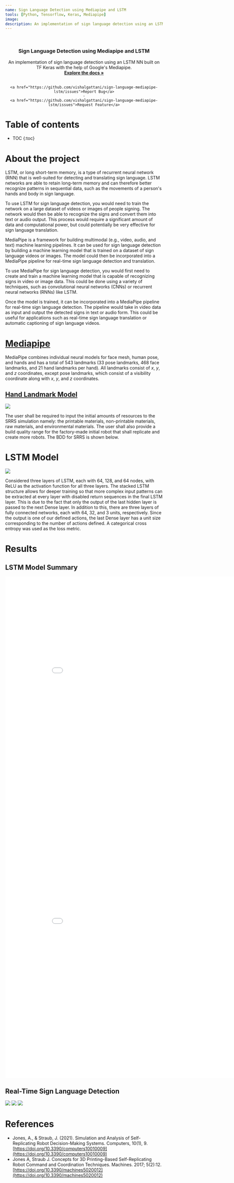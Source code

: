 ```yaml
---
name: Sign Language Detection using Mediapipe and LSTM
tools: [Python, Tensorflow, Keras, Mediapipe]
image:
description: An implementation of sign language detection using an LSTM NN built on TF Keras and Mediapipe.
---
```


<!-- ![srrs_compressed_cropped](https://user-images.githubusercontent.com/24211929/170116184-5f5ef498-213a-4ac2-b7c5-38e7c6b45394.gif)
 -->

<!-- PROJECT LOGO -->
<br />
<div align="center">


<h3 align="center">Sign Language Detection using Mediapipe and LSTM</h3>

  <p align="center">
    An implementation of sign language detection using an LSTM NN built on TF Keras with the help of Google's Mediapipe.
    <br />
    <a href="https://github.com/vishalgattani/sign-language-mediapipe-lstm"><strong>Explore the docs »</strong></a>
    <br />
    <br />

    <a href="https://github.com/vishalgattani/sign-language-mediapipe-lstm/issues">Report Bug</a>
    ·
    <a href="https://github.com/vishalgattani/sign-language-mediapipe-lstm/issues">Request Feature</a>
  </p>
</div>

# Table of contents

* TOC
{:toc}

# About the project

LSTM, or long short-term memory, is a type of recurrent neural network (RNN) that is well-suited for detecting and translating sign language. LSTM networks are able to retain long-term memory and can therefore better recognize patterns in sequential data, such as the movements of a person's hands and body in sign language.

To use LSTM for sign language detection, you would need to train the network on a large dataset of videos or images of people signing. The network would then be able to recognize the signs and convert them into text or audio output. This process would require a significant amount of data and computational power, but could potentially be very effective for sign language translation.

MediaPipe is a framework for building multimodal (e.g., video, audio, and text) machine learning pipelines. It can be used for sign language detection by building a machine learning model that is trained on a dataset of sign language videos or images. The model could then be incorporated into a MediaPipe pipeline for real-time sign language detection and translation.

To use MediaPipe for sign language detection, you would first need to create and train a machine learning model that is capable of recognizing signs in video or image data. This could be done using a variety of techniques, such as convolutional neural networks (CNNs) or recurrent neural networks (RNNs) like LSTM.

Once the model is trained, it can be incorporated into a MediaPipe pipeline for real-time sign language detection. The pipeline would take in video data as input and output the detected signs in text or audio form. This could be useful for applications such as real-time sign language translation or automatic captioning of sign language videos.

# [Mediapipe](https://google.github.io/mediapipe/)

MediaPipe combines individual neural models for face mesh, human pose, and hands and has a total of 543 landmarks (33 pose landmarks, 468 face landmarks, and 21 hand landmarks per hand). All landmarks consist of $x$, $y$, and $z$ coordinates, except pose landmarks, which consist of a visibility coordinate along with $x$, $y$, and $z$ coordinates.

## [Hand Landmark Model](https://google.github.io/mediapipe/solutions/hands.html)
![](https://mediapipe.dev/images/mobile/hand_landmarks.png)

The user shall be required to input the initial amounts of resources to the SRRS simulation namely: the printable materials, non-printable materials, raw materials, and environmental materials. The user shall also provide a build quality range for the factory-made initial robot that shall replicate and create more robots. The BDD for SRRS is shown below.


# LSTM Model

![](https://github.com/vishalgattani/sign-language-mediapipe-lstm/blob/main/images/LSTM-model.png)

Considered three layers of LSTM, each with 64, 128, and 64 nodes, with ReLU as the activation function for all three layers. The stacked LSTM structure allows for deeper training so that more complex input patterns can be extracted at every layer with disabled return sequences in the final LSTM layer. This is due to the fact that only the output of the last hidden layer is passed to the next Dense layer. In addition to this, there are three layers of fully connected networks, each with 64, 32, and 3 units, respectively. Since the output is one of our defined actions, the last Dense layer has a unit size corresponding to the number of actions defined. A categorical cross entropy was used as the loss metric.


# Results

## LSTM Model Summary
<iframe width="900" height="800" frameborder="0" scrolling="no" src="//plotly.com/~vishalgattani/181.embed"></iframe>
<iframe width="900" height="800" frameborder="0" scrolling="no" src="//plotly.com/~vishalgattani/183.embed"></iframe>

## Real-Time Sign Language Detection
![](https://github.com/vishalgattani/sign-language-mediapipe-lstm/blob/main/images/action-result-call.png)
![](https://github.com/vishalgattani/sign-language-mediapipe-lstm/blob/main/images/action-result-thanks.png)
![](https://github.com/vishalgattani/sign-language-mediapipe-lstm/blob/main/images/action-result-hello.png)

# References
- Jones, A., & Straub, J. (2021). Simulation and Analysis of Self-Replicating Robot Decision-Making Systems. Computers, 10(1), 9. [https://doi.org/10.3390/computers10010009](https://doi.org/10.3390/computers10010009)
- Jones A, Straub J. Concepts for 3D Printing-Based Self-Replicating Robot Command and Coordination Techniques. Machines. 2017; 5(2):12. [https://doi.org/10.3390/machines5020012](https://doi.org/10.3390/machines5020012)







